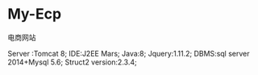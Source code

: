 # My-Ecp

电商网站

Server :Tomcat 8;
IDE:J2EE Mars;
Java:8;
Jquery:1.11.2;
DBMS:sql server 2014+Mysql 5.6;
Struct2 version:2.3.4;

